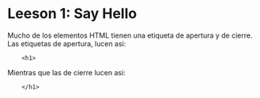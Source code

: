 # Leeson 1: Say Hello

Mucho de los elementos HTML tienen una etiqueta de apertura y de cierre.
Las etiquetas de apertura, lucen asi:
~~~
    <h1>
~~~
Mientras que las de cierre lucen asi:
~~~
    </h1>
~~~

